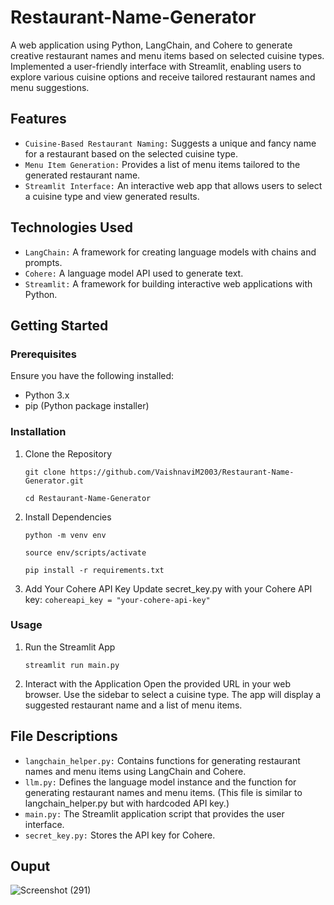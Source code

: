 # Restaurant-Name-Generator
A web application using Python, LangChain, and Cohere to generate creative restaurant names and menu items based on selected cuisine types. Implemented a user-friendly interface with Streamlit, enabling users to explore various cuisine options and receive tailored restaurant names and menu suggestions.

## Features

- `Cuisine-Based Restaurant Naming:` Suggests a unique and fancy name for a restaurant based on the selected cuisine type.
- `Menu Item Generation:` Provides a list of menu items tailored to the generated restaurant name.
- `Streamlit Interface:` An interactive web app that allows users to select a cuisine type and view generated results.

## Technologies Used
- `LangChain:` A framework for creating language models with chains and prompts.
- `Cohere:` A language model API used to generate text.
- `Streamlit:` A framework for building interactive web applications with Python.

## Getting Started
### Prerequisites
Ensure you have the following installed:

- Python 3.x
- pip (Python package installer)
  
### Installation
1. Clone the Repository
   
   `git clone https://github.com/VaishnaviM2003/Restaurant-Name-Generator.git`
   
   `cd Restaurant-Name-Generator`

3. Install Dependencies
   
   `python -m venv env`
   
   `source env/scripts/activate`
   
   `pip install -r requirements.txt`

5. Add Your Cohere API Key
   Update secret_key.py with your Cohere API key:
   `cohereapi_key = "your-cohere-api-key"`

### Usage
1. Run the Streamlit App
   
   `streamlit run main.py`

3. Interact with the Application
   Open the provided URL in your web browser. Use the sidebar to select a cuisine type. The app will display a suggested restaurant name and a list of menu items.

## File Descriptions
- `langchain_helper.py:` Contains functions for generating restaurant names and menu items using LangChain and Cohere.
- `llm.py:` Defines the language model instance and the function for generating restaurant names and menu items. (This file is similar to langchain_helper.py but with hardcoded API key.)
- `main.py:` The Streamlit application script that provides the user interface.
- `secret_key.py:` Stores the API key for Cohere.

## Ouput

![Screenshot (291)](https://github.com/user-attachments/assets/19c1dde4-abcf-4165-b7ae-0c6f0e5c1926)

